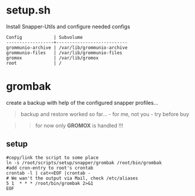 # setup.sh
Install Snapper-Utils and configure needed configs
```
Config            | Subvolume                  
------------------+---------------------------
grommunio-archive | /var/lib/grommunio-archive
grommunio-files   | /var/lib/grommunio-files  
gromox            | /var/lib/gromox            
root              | /   
```

# grombak

create a backup with help of the configured snapper profiles...

> backup and restore worked so far...  - for me, not you - try before buy

> > for now only **GROMOX** is handled !!!

## setup
```
#copy/link the script to some place
ln -s /root/scripts/setup/snapper/grombak /root/bin/grombak
#add cron-entry to root's crontab
crontab -l | cat<<EOF |crontab -
# We wan't the output via Mail, check /etc/aliases
5 1  * * * /root/bin/grombak 2>&1
EOF
```
